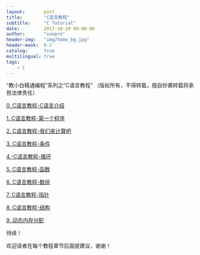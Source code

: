 ```yaml
---
layout:       post
title:        "C语言教程"
subtitle:     "C Tutorial"
date:         2017-10-29 00:00:00
author:       "xuepro"
header-img:   "img/home_bg.jpg"
header-mask:  0.3
catalog:      true
multilingual: true
tags:
    - C
---
```

“教小白精通编程”系列之“C语言教程” （版权所有，不得转载，擅自抄袭转载将承担法律责任）

[0. C语言教程-C语言介绍](https://xuepro.xcguan.net/2017/10/30/0.-C%E8%AF%AD%E8%A8%80%E6%95%99%E7%A8%8B-C%E8%AF%AD%E8%A8%80%E4%BB%8B%E7%BB%8D/)

[1. C语言教程-第一个程序](https://xuepro.xcguan.net/2017/10/30/1.-C%E8%AF%AD%E8%A8%80%E6%95%99%E7%A8%8B-%E7%AC%AC%E4%B8%80%E4%B8%AA%E7%A8%8B%E5%BA%8F/)

[2. C语言教程-我们来计算吧](https://xuepro.xcguan.net/2017/10/30/2.C%E8%AF%AD%E8%A8%80%E6%95%99%E7%A8%8B-%E6%88%91%E4%BB%AC%E6%9D%A5%E8%AE%A1%E7%AE%97%E5%90%A7/)

[3. C语言教程-条件](https://xuepro.xcguan.net/2017/10/30/3.-C%E8%AF%AD%E8%A8%80%E6%95%99%E7%A8%8B-%E6%9D%A1%E4%BB%B6/)

[4.-C语言教程-循环](https://xuepro.xcguan.net/2017/10/30/4.-C%E8%AF%AD%E8%A8%80%E6%95%99%E7%A8%8B-%E5%BE%AA%E7%8E%AF/)

[5. C语言教程-函数](https://xuepro.xcguan.net/2017/10/30/5.-C%E8%AF%AD%E8%A8%80%E6%95%99%E7%A8%8B-%E5%87%BD%E6%95%B0/)

[6. C语言教程-数组](https://xuepro.xcguan.net/2017/10/30/6.-C%E8%AF%AD%E8%A8%80%E6%95%99%E7%A8%8B-%E6%95%B0%E7%BB%84/)

[7. C语言教程-指针](https://xuepro.xcguan.net/2017/10/30/7.-C%E8%AF%AD%E8%A8%80%E6%95%99%E7%A8%8B-%E6%8C%87%E9%92%88/)

[8. C语言教程-结构](https://xuepro.xcguan.net/2017/10/30/8.-C%E8%AF%AD%E8%A8%80%E6%95%99%E7%A8%8B-%E7%BB%93%E6%9E%84/)

[9. 动态内存分配](https://xuepro.xcguan.net/2017/10/30/9.-dynamic_memory_allocation/)


待续！

欢迎读者在每个教程章节后面提建议，谢谢！
